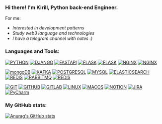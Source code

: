 ### Hi there! I'm Kirill, Python back-end Engineer.

For me:

- *Interested in development patterns*
- *Study web3 language and technologies*
- *I have a telegram channel with notes :)*

### Languages and Tools:

[![PYTHON](https://img.shields.io/badge/python-grey.svg?style=for-the-badge&logo=python)](#)
[![DJANGO](https://img.shields.io/badge/django-grey.svg?style=for-the-badge&logo=django)](#)
[![FASTAPI](https://img.shields.io/badge/fastAPI-grey.svg?style=for-the-badge&logo=fastAPI)](#)
[![FLASK](https://img.shields.io/badge/flask-grey.svg?style=for-the-badge&logo=flask)](#)
[![FLASK](https://img.shields.io/badge/aiohttp-grey.svg?style=for-the-badge&logo=aiohttp)](#)
[![NGINX](https://img.shields.io/badge/Nginx-grey.svg?style=for-the-badge&logo=nginx)](#)
[![NGINX](https://img.shields.io/badge/Nginx-grey.svg?style=for-the-badge&logo=nginx)](#)

[![mongoDB](https://img.shields.io/badge/mongoDB-grey.svg?style=for-the-badge&logo=mongoDB)](#)
[![KAFKA](https://img.shields.io/badge/kafka-grey.svg?style=for-the-badge&logo=Apache-Kafka)](#)
[![POSTGRESQL](https://img.shields.io/badge/PostgreSQL-grey.svg?style=for-the-badge&logo=postgreSQL)](#)
[![MYSQL](https://img.shields.io/badge/Nginx-grey.svg?style=for-the-badge&logo=mysql)](#)
[![ELASTICSEARCH](https://img.shields.io/badge/ElasticSearch-grey.svg?style=for-the-badge&logo=elasticsearch)](#)
[![REDIS](https://img.shields.io/badge/Kibana-grey.svg?style=for-the-badge&logo=Kibana)](#)
[![RABBITMQ](https://img.shields.io/badge/RabbitMQ-grey.svg?style=for-the-badge&logo=rabbitMQ)](#)
[![REDIS](https://img.shields.io/badge/redis-grey.svg?style=for-the-badge&logo=redis)](#)

[![GIT](https://img.shields.io/badge/Git-grey.svg?style=for-the-badge&logo=Git)](#)
[![GITHUB](https://img.shields.io/badge/GitHub-grey.svg?style=for-the-badge&logo=GitHub)](#)
[![GITLAB](https://img.shields.io/badge/GitLab-grey.svg?style=for-the-badge&logo=GitLab)](#)
[![LINUX](https://img.shields.io/badge/Linux-grey.svg?style=for-the-badge&logo=Linux)](#)
[![MACOS](https://img.shields.io/badge/macos-grey.svg?style=for-the-badge&logo=Macos)](#)
[![NOTION](https://img.shields.io/badge/notion-grey.svg?style=for-the-badge&logo=Notion)](#)
[![JIRA](https://img.shields.io/badge/Jira-grey.svg?style=for-the-badge&logo=Jira)](#)
[![PyCharm](https://img.shields.io/badge/PyCharm-grey.svg?style=for-the-badge&logo=PyCharm)](#)

### My GitHub stats:

[![Anurag's GitHub stats](https://github-readme-stats.asklar.vercel.app/api?show_icons=true&include_all_commits=false&count_private=true&disable_animations=false&theme=dark&locale=en&hide_border=true&custom_title=Github&nbsp;Stats&username=White656)](https://github.com/anuraghazra/github-readme-stats)

